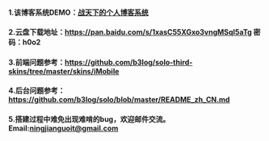 #### 1.该博客系统DEMO：[战天下的个人博客系统](http://www.ningjianguo.cn)
#### 2.云盘下载地址：https://pan.baidu.com/s/1xasC55XGxo3vngMSqI5aTg 密码：h0o2
#### 3.前端问题参考：https://github.com/b3log/solo-third-skins/tree/master/skins/iMobile
#### 4.后台问题参考：https://github.com/b3log/solo/blob/master/README_zh_CN.md
#### 5.搭建过程中难免出现难啃的bug，欢迎邮件交流。Email:ningjianguoit@gmail.com 
